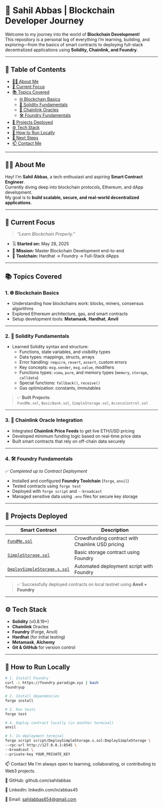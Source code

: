 # 🚀 Sahil Abbas | Blockchain Developer Journey

Welcome to my journey into the world of **Blockchain Development**!  
This repository is a personal log of everything I’m learning, building, and exploring—from the basics of smart contracts to deploying full-stack decentralized applications using **Solidity, Chainlink, and Foundry**.

---

## 📌 Table of Contents

- [👨‍💻 About Me](#about-me)
- [🎯 Current Focus](#current-focus)
- [📚 Topics Covered](#topics-covered)
  - [🌐 Blockchain Basics](#1-blockchain-basics)
  - [📜 Solidity Fundamentals](#2-solidity-fundamentals)
  - [🔗 Chainlink Oracles](#3-chainlink-oracle-integration)
  - [🛠️ Foundry Fundamentals](#4-foundry-fundamentals)
- [🚀 Projects Deployed](#projects-deployed)
- [⚙️ Tech Stack](#tech-stack)
- [🧪 How to Run Locally](#how-to-run-locally)
- [🔮 Next Steps](#next-steps)
- [📫 Contact Me](#contact-me)

---

## 👨‍💻 About Me

Hey! I'm **Sahil Abbas**, a tech enthusiast and aspiring **Smart Contract Engineer**.  
Currently diving deep into blockchain protocols, Ethereum, and dApp development.  
My goal is to **build scalable, secure, and real-world decentralized applications**.

---

## 🎯 Current Focus

> _“Learn Blockchain Properly.”_

- 🗓️ **Started on:** May 28, 2025  
- 🚀 **Mission:** Master Blockchain Development end-to-end  
- 🔧 **Toolchain:** Hardhat → Foundry → Full-Stack dApps

---

## 📚 Topics Covered

### 1. 🌐 Blockchain Basics
- Understanding how blockchains work: blocks, miners, consensus algorithms
- Explored Ethereum architecture, gas, and smart contracts
- Setup development tools: **Metamask**, **Hardhat**, **Anvil**

---

### 2. 📜 Solidity Fundamentals
- Learned Solidity syntax and structure:
  - Functions, state variables, and visibility types
  - Data types: mappings, structs, arrays
  - Error handling: `require`, `revert`, `assert`, custom errors
  - Key concepts: `msg.sender`, `msg.value`, modifiers
  - Functions types: `view`, `pure`, and memory types (`memory`, `storage`, `calldata`)
  - Special functions: `fallback()`, `receive()`
  - Gas optimization: constants, immutables

> ✅ **Built Projects**:  
> `FundMe.sol`, `BasicBank.sol`, `SimpleStorage.sol`, `AccessControl.sol`

---

### 3. 🔗 Chainlink Oracle Integration
- Integrated **Chainlink Price Feeds** to get live ETH/USD pricing
- Developed minimum funding logic based on real-time price data
- Built smart contracts that rely on off-chain data securely

---

### 4. 🛠️ Foundry Fundamentals  
✅ _Completed up to Contract Deployment_

- Installed and configured **Foundry Toolchain** (`forge`, `anvil`)
- Tested contracts using `forge test`
- Deployed with `forge script` and `--broadcast`
- Managed sensitive data using `.env` files for secure key storage

---

## 🚀 Projects Deployed

| Smart Contract              | Description                                             |
|----------------------------|---------------------------------------------------------|
| [`FundMe.sol`](contracts/FundMe.sol)             | Crowdfunding contract with Chainlink USD pricing |
| [`SimpleStorage.sol`](contracts/SimpleStorage.sol) | Basic storage contract using Foundry              |
| [`DeploySimpleStorage.s.sol`](script/DeploySimpleStorage.s.sol) | Automated deployment script with Foundry          |

> ✅ Successfully deployed contracts on local testnet using **Anvil + Foundry**

---

## ⚙️ Tech Stack

- **Solidity** (v0.8.19+)
- **Chainlink** Oracles
- **Foundry** (Forge, Anvil)
- **Hardhat** (for initial testing)
- **Metamask**, **Alchemy**
- **Git & GitHub** for version control

---

## 🧪 How to Run Locally

```bash
# 1. Install Foundry
curl -L https://foundry.paradigm.xyz | bash
foundryup

# 2. Install dependencies
forge install

# 3. Run tests
forge test

# 4. Deploy contract locally (in another terminal)
anvil

# 5. In deployment terminal
forge script script/DeploySimpleStorage.s.sol:DeploySimpleStorage \
--rpc-url http://127.0.0.1:8545 \
--broadcast \
--private-key YOUR_PRIVATE_KEY
```
📫 Contact Me
I'm always open to learning, collaborating, or contributing to Web3 projects.

🐙 GitHub: github.com/sahilabbas

💼 LinkedIn: linkedin.com/in/abbas45

📧 Email: sahilabbas654@gmail.com